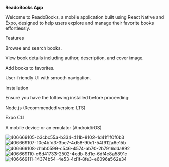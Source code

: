 **ReadoBooks App**

Welcome to ReadoBooks, a mobile application built using React Native and Expo, designed to help users explore and manage their favorite books effortlessly.

Features

Browse and search books.

View book details including author, description, and cover image.

Add books to favorites.

User-friendly UI with smooth navigation.

Installation

Ensure you have the following installed before proceeding:

Node.js (Recommended version: LTS)

Expo CLI

A mobile device or an emulator (Android/iOS)

![406669105-b3cbc55a-b334-411b-8102-1d41f1f0f0b3](https://github.com/user-attachments/assets/283589e6-e4a5-43d8-b478-8ce90dd259e5)
![406669107-f0e4bfd3-3be7-4d58-90c1-54f912a6e15b](https://github.com/user-attachments/assets/d055497b-9121-403a-a108-ad4671395c16)
![406669108-d1ab0599-c546-4574-ab70-2b7916dda892](https://github.com/user-attachments/assets/fcbc4fe3-9d5b-4ac7-b20c-804fcddbd0d1)
![406669110-c6d41733-2502-4edb-8d1e-6df4c8a5891c](https://github.com/user-attachments/assets/d4ab8bb5-c6d4-4abe-ac33-c5e9661523aa)
![406669111-14374b54-4e53-4d1f-8fe3-e6096a562e34](https://github.com/user-attachments/assets/2e24e45b-13e8-4131-a655-aa0bdf576aeb)
